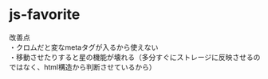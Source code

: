 # js-favorite

改善点  
・クロムだと変なmetaタグが入るから使えない  
・移動させたりすると星の機能が壊れる（多分すぐにストレージに反映させるのではなく、html構造から判断させているから）  
